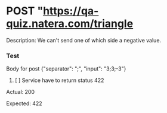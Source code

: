 # POST "https://qa-quiz.natera.com/triangle

Description: We can't send one of which side a negative value. 

### Test
Body for post 
{"separator": ";", "input": "3;3;-3"}


1. [ ]  Service have to return status 422 

Actual: 200	

Expected: 422  


